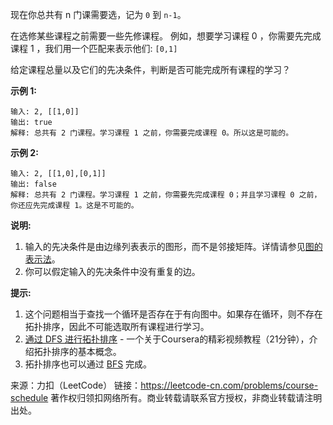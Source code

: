 现在你总共有 n 门课需要选，记为 ```0``` 到 ```n-1```。

在选修某些课程之前需要一些先修课程。 例如，想要学习课程 0 ，你需要先完成课程 1 ，我们用一个匹配来表示他们: ```[0,1]```

给定课程总量以及它们的先决条件，判断是否可能完成所有课程的学习？

**示例 1:**
```
输入: 2, [[1,0]] 
输出: true
解释: 总共有 2 门课程。学习课程 1 之前，你需要完成课程 0。所以这是可能的。
```
**示例 2:**
```
输入: 2, [[1,0],[0,1]]
输出: false
解释: 总共有 2 门课程。学习课程 1 之前，你需要先完成​课程 0；并且学习课程 0 之前，你还应先完成课程 1。这是不可能的。
```
**说明:**

1. 输入的先决条件是由边缘列表表示的图形，而不是邻接矩阵。详情请参见[图的表示法](https://blog.csdn.net/woaidapaopao/article/details/51732947)。
2. 你可以假定输入的先决条件中没有重复的边。

**提示:**

1. 这个问题相当于查找一个循环是否存在于有向图中。如果存在循环，则不存在拓扑排序，因此不可能选取所有课程进行学习。
2. [通过 DFS 进行拓扑排序](https://www.bilibili.com/video/av17399461?from=search&seid=5313505955007178505) - 一个关于Coursera的精彩视频教程（21分钟），介绍拓扑排序的基本概念。
3. 拓扑排序也可以通过 [BFS](https://baike.baidu.com/item/宽度优先搜索/5224802?fr=aladdin&fromid=2148012&fromtitle=广度优先搜索) 完成。

来源：力扣（LeetCode）
链接：https://leetcode-cn.com/problems/course-schedule
著作权归领扣网络所有。商业转载请联系官方授权，非商业转载请注明出处。
